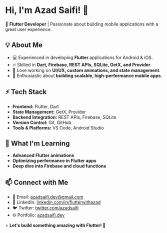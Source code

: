 # Hi, I'm Azad Saifi! 👋

🚀 **Flutter Developer** | Passionate about building mobile applications with a great user experience.

## 💡 About Me
- 💻 Experienced in developing **Flutter** applications for Android & iOS.
- 🔥 Skilled in **Dart, Firebase, REST APIs, SQLite, GetX, and Provider**.
- 📱 Love working on **UI/UX, custom animations, and state management**.
- 🎯 Enthusiastic about **building scalable, high-performance mobile apps**.

## ⚡ Tech Stack
- **Frontend:** Flutter, Dart  
- **State Management:** GetX, Provider  
- **Backend Integration:** REST APIs, Firebase, SQLite  
- **Version Control:** Git, GitHub  
- **Tools & Platforms:** VS Code, Android Studio  

## 🌱 What I'm Learning
- **Advanced Flutter animations**  
- **Optimizing performance in Flutter apps**  
- **Deep dive into Firebase and cloud functions**  

## 📫 Connect with Me
- 📩 Email: azadsaifi.dev@gmail.com  
- 💼 LinkedIn: [linkedin.com/in/flutterwithazad](#)  
- 🐦 Twitter: [twitter.com/azadsaifi](#)  
- 🌐 Portfolio: [azadsaifi.dev](#)  

⭐ **Let's build something amazing with Flutter! 🚀**
